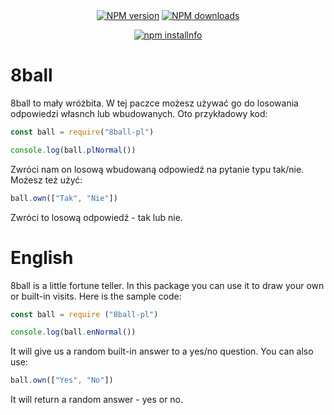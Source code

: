<div align="center">
  <br />
  <br />
  <p>
    <a href="https://www.npmjs.com/package/8ball-pl"><img src="https://img.shields.io/npm/v/8ball-pl" alt="NPM version" /></a>
    <a href="https://www.npmjs.com/package/8ball-pl"><img src="https://img.shields.io/npm/dt/8ball-pl.svg?maxAge=3600" alt="NPM downloads" /></a>
  </p>
  <p>
    <a href="https://nodei.co/npm/8ball-pl/"><img src="https://nodei.co/npm/8ball-pl.png?downloads=true&stars=true" alt="npm installnfo" /></a>
  </p>
</div>

# 8ball
8ball to mały wróżbita. W tej paczce możesz używać go do losowania odpowiedzi własnch lub wbudowanych. Oto przykładowy kod:

```javascript
const ball = require("8ball-pl")

console.log(ball.plNormal())
```
Zwróci nam on losową wbudowaną odpowiedź na pytanie typu tak/nie. Możesz też użyć:

```javascript
ball.own(["Tak", "Nie"])
```
Zwróci to losową odpowiedź - tak lub nie.

# English
8ball is a little fortune teller. In this package you can use it to draw your own or built-in visits. Here is the sample code:

```javascript
const ball = require ("8ball-pl")

console.log(ball.enNormal())
```
It will give us a random built-in answer to a yes/no question. You can also use:

```javascript
ball.own(["Yes", "No"])
```
It will return a random answer - yes or no.